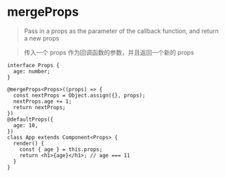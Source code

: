 <!--
 * @Author: 邱狮杰
 * @Date: 2021-07-10 18:59:06
 * @LastEditTime: 2021-07-10 19:04:36
 * @FilePath: /reactts/src/docs/decorator/class/mergeProps.md
 * @Description: mergeProps
-->

# mergeProps

> Pass in a props as the parameter of the callback function, and return a new props

> 传入一个 props 作为回调函数的参数，并且返回一个新的 props

```tsx
interface Props {
  age: number;
}

@mergeProps<Props>((props) => {
  const nextProps = Object.assign({}, props);
  nextProps.age += 1;
  return nextProps;
})
@defaultProps({
  age: 10,
})
class App extends Component<Props> {
  render() {
    const { age } = this.props;
    return <h1>{age}</h1>; // age === 11
  }
}
```
